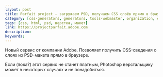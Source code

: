 ```yaml
---
layout: post
title: Parfait project — загружаем PSD, получаем CSS слоёв прямо в браузере
category: [css-generators, generators, tools-webmaster, organization, other, editors, services]
tags: [css, html, psd, верстка, макет]
link: https://projectparfait.adobe.com
description:
keywords:
---
```


<p>Новый сервис от компании Adobe. Позволяет получить CSS-сведения о слоях из PSD-макета прямо в браузере.</p>
<p>Если (пока?) этот сервис не станет платным, Photoshop верстальщику может в некоторых случаях и не понадобиться.</p>
